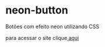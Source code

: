 # neon-button
 
 Botões com efeito neon utilizando CSS <br>
 <p>para acessar o site clique<a href="https://yasmimmoraes.github.io/site-android/"> aqui</a></p>
